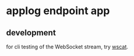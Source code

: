 # applog endpoint app

## development

for cli testing of the WebSocket stream, try [wscat](http://einaros.github.io/ws/).
